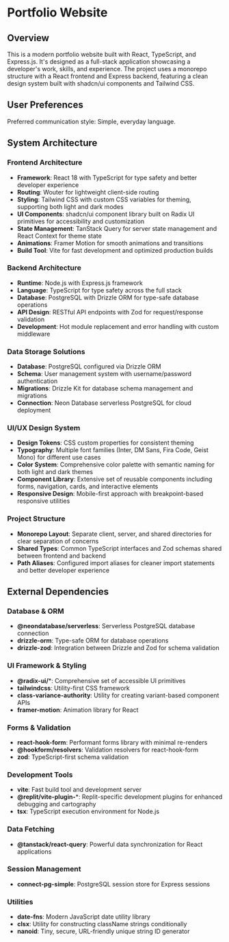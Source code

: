
# Portfolio Website

## Overview

This is a modern portfolio website built with React, TypeScript, and Express.js. It's designed as a full-stack application showcasing a developer's work, skills, and experience. The project uses a monorepo structure with a React frontend and Express backend, featuring a clean design system built with shadcn/ui components and Tailwind CSS.

## User Preferences

Preferred communication style: Simple, everyday language.

## System Architecture

### Frontend Architecture
- **Framework**: React 18 with TypeScript for type safety and better developer experience
- **Routing**: Wouter for lightweight client-side routing
- **Styling**: Tailwind CSS with custom CSS variables for theming, supporting both light and dark modes
- **UI Components**: shadcn/ui component library built on Radix UI primitives for accessibility and customization
- **State Management**: TanStack Query for server state management and React Context for theme state
- **Animations**: Framer Motion for smooth animations and transitions
- **Build Tool**: Vite for fast development and optimized production builds

### Backend Architecture
- **Runtime**: Node.js with Express.js framework
- **Language**: TypeScript for type safety across the full stack
- **Database**: PostgreSQL with Drizzle ORM for type-safe database operations
- **API Design**: RESTful API endpoints with Zod for request/response validation
- **Development**: Hot module replacement and error handling with custom middleware

### Data Storage Solutions
- **Database**: PostgreSQL configured via Drizzle ORM
- **Schema**: User management system with username/password authentication
- **Migrations**: Drizzle Kit for database schema management and migrations
- **Connection**: Neon Database serverless PostgreSQL for cloud deployment

### UI/UX Design System
- **Design Tokens**: CSS custom properties for consistent theming
- **Typography**: Multiple font families (Inter, DM Sans, Fira Code, Geist Mono) for different use cases
- **Color System**: Comprehensive color palette with semantic naming for both light and dark themes
- **Component Library**: Extensive set of reusable components including forms, navigation, cards, and interactive elements
- **Responsive Design**: Mobile-first approach with breakpoint-based responsive utilities

### Project Structure
- **Monorepo Layout**: Separate client, server, and shared directories for clear separation of concerns
- **Shared Types**: Common TypeScript interfaces and Zod schemas shared between frontend and backend
- **Path Aliases**: Configured import aliases for cleaner import statements and better developer experience

## External Dependencies

### Database & ORM
- **@neondatabase/serverless**: Serverless PostgreSQL database connection
- **drizzle-orm**: Type-safe ORM for database operations
- **drizzle-zod**: Integration between Drizzle and Zod for schema validation

### UI Framework & Styling
- **@radix-ui/***: Comprehensive set of accessible UI primitives
- **tailwindcss**: Utility-first CSS framework
- **class-variance-authority**: Utility for creating variant-based component APIs
- **framer-motion**: Animation library for React

### Forms & Validation
- **react-hook-form**: Performant forms library with minimal re-renders
- **@hookform/resolvers**: Validation resolvers for react-hook-form
- **zod**: TypeScript-first schema validation

### Development Tools
- **vite**: Fast build tool and development server
- **@replit/vite-plugin-***: Replit-specific development plugins for enhanced debugging and cartography
- **tsx**: TypeScript execution environment for Node.js

### Data Fetching
- **@tanstack/react-query**: Powerful data synchronization for React applications

### Session Management
- **connect-pg-simple**: PostgreSQL session store for Express sessions

### Utilities
- **date-fns**: Modern JavaScript date utility library
- **clsx**: Utility for constructing className strings conditionally
- **nanoid**: Tiny, secure, URL-friendly unique string ID generator